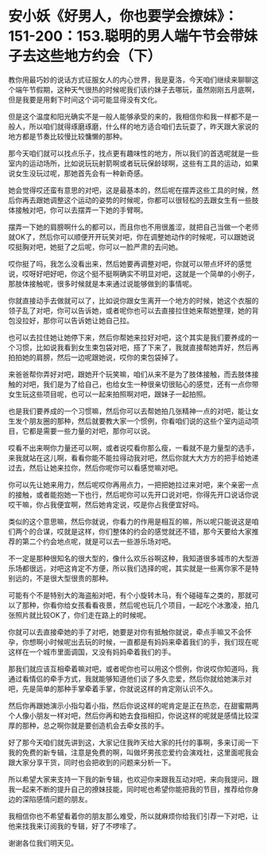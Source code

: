 # 安小妖《好男人，你也要学会撩妹》：151-200：153.聪明的男人端午节会带妹子去这些地方约会（下）

教你用最巧妙的说话方式征服女人的内心世界，我是夏洛，今天咱们继续来聊聊这个端午节假期，这种天气很热的时候呢我们该约妹子去哪玩，虽然刚刚五月底啊，但是我要是用剩下时间这个词可能显得没有文化。

但是这个温度和阳光确实不是一般人能够承受的来的，我相信你和我一样都不是一般人，所以咱们就得琢磨琢磨，什么样的地方适合咱们去玩耍了，昨天跟大家说的地方都是节奏比较慢比较慵懒的那种。

那今天咱们就可以找点乐子，找点更有趣味性的地方，所以我们的首选呢就是一些室内的运动场所，比如说玩玩射箭啊或者玩玩保龄球啊，这些有工具的运动，如果说女生没玩过呢，那她首先会有一种新奇感。

她会觉得哎还蛮有意思的对吧，这是最基本的，然后呢在摆弄这些工具的时候，然后你再去跟她调整这个运动的姿势的时候呢，你都可以很轻松的去跟女生有一些肢体接触对吧，你可以去摆弄一下她的手臂啊。

摆弄一下她的肩膀啊什么的都可以，而且你也不用很羞涩，就把自己当做一个老师就OK了，然后你可以顺便开开玩笑对吧，你在调整她动作的时候呢，可以跟她说哎挺胸对吧，她挺了之后呢，你可以一脸严肃的去问她。

哎你挺了吗，我怎么没看出来，然后她要再调整对吧，你就可以带点坏坏的感觉说，哎呀好吧好吧，你这个挺不挺啊确实不明显对吧，这就是一个简单的小例子，那肢体接触呢，很多时候就是本来通过说能够做到的事情呢。

你就直接动手去做就可以了，比如说你跟女生离开一个地方的时候，她这个衣服的领子乱了对吧，你可以告诉她，或者呢你也可以去直接拉住她来帮她整理，她的背包没拉好，那你可以告诉她让她自己拉。

也可以去拉住她让她停下来，然后你帮她来拉好对吧，这个其实是我们要养成的一个习惯，比如说我看到女生束包袋对吧，搭了下来了，我就直接帮她弄好，然后再拍拍她的肩膀，然后一边呢跟她说，哎你的束包袋掉了。

来爸爸帮你弄好对吧，跟她开个玩笑嘛，咱们从来不是为了肢体接触，而去肢体接触的对吧，我们是为了给自己，也给女生一种很亲切很贴心的感觉，还有一点你带女生玩这些项目呢，也可以一起来拍照啊对吧，跟妹子一起拍照。

也是我们要养成的一个习惯嘛，然后你可以去帮她拍几张精神一点的对吧，能让女生发个朋友圈的那种，然后就要教大家一个惯例，你看咱们说的这些个室内运动项目，它都是需要一些力量的对吧，那你可以说。

哎看不出来啊你力量还可以啊，或者说哎看你那么瘦，一看就不是力量型的选手，来我就站在这儿啊，看看你能不能拉得动我对吧，然后你就大大方方的把手给她递过去，然后让她来拉你，然后你呢你可以看感觉嘛对吧。

你可以先让她来用力，然后呢哎你再用点力，一把把她拉过来对吧，来个亲密一点的接触，或者能抱她一下也行，然后呢你可以先开口说对吧，你得先开口说话你说哎干嘛，你占我便宜啊，然后她肯定说，哎是你占我便宜好吗。

类似的这个意思嘛，然后你就说，你看力的作用是相互的嘛，所以呢只能说这是咱们两个的合谋，哎就是这样，你们整体的约会的感觉就还不错，那今天要给大家推荐的第二个约会地点呢，就是可以去一些游乐场对吧。

不一定是那种很知名的很大型的，像什么欢乐谷啊这种，我知道很多城市的大型游乐场都很远，对吧这肯定不方便，所以我们选择的呢，其实就是一些离你家不是特别远的，不是很大型很贵的那种。

可能有个不是特别大的海盗船对吧，有个小旋转木马，有个碰碰车之类的，那就可以了那种，你看你给女孩看看夜景，然后呢也玩几个项目，一起吃个冰激凌，拍几张照片就比较OK了，你们走在路上的时候呢。

你就可以去直接牵她的手了对吧，她要是对你有抵触你就说，牵点手嘛又不会怀孕，你想啊小时候呢出去玩的时候，一直都是有妈妈来牵着我们的手，我们现在呢这样在一个城市里面调国，又没有妈妈牵着我们的手。

那我们就应该互相牵着嘛对吧，或者呢你也可以用这个惯例，你说哎你知道吗，我通过看情侣的牵手方式，我就能够知道他们谈了多久恋爱，然后你就给她演示对吧，先是简单的那种手掌牵着手掌，你就说这样的肯定刚认识不久。

然后你再跟她演示小指勾着小指，然后你说这样的呢肯定是正在热恋，在甜蜜期两个人像小朋友一样对吧，然后你再和她去食指相扣，你说这样的呢就是感情比较深厚的那种，总之啊你就是要创造机会去牵女孩的手。

好了那今天咱们就先讲到这，大家记住我昨天给大家的托付的事啊，多来订阅一下我的免费的新专辑，注意是免费的啊，叫做坏男孩恋爱约会演戏社，这里面呢我会跟大家分享干货，同时也会把收到的问题来分析一下。

所以希望大家来支持一下我的新专辑，也欢迎你来跟我互动对吧，来向我提问，跟我一起来不断的提升自己的撩妹技能，同时呢也希望你能把我的节目，推荐给你身边的深陷感情问题的朋友。

我相信你也不希望看着你的朋友那么难受，所以就麻烦你给我们引荐一下对吧，让他来找我来订阅我的专辑，好了不啰嗦了。

谢谢各位我们明天见。